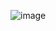 ![image](https://user-images.githubusercontent.com/68769644/228259877-b89c40ee-dfdf-4f94-a38e-7d92fefafda9.png)
